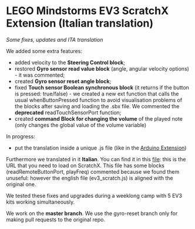 # LEGO Mindstorms EV3 ScratchX Extension (Italian translation)
*Some fixes, updates and ITA translation*

We added some extra features:
- added velocity to the **Steering Control block**;
- restored **Gyro sensor read value block** (angle, angular velocity options) - it was commented;
- created **Gyro sensor reset angle block**;
- fixed **Touch sensor Boolean synchronous block** (it returns if the button is pressed: true/false) - we created a new ext function that calls the usual whenButtonPressed function to avoid visualisation problems of the blocks after saving and loading the .sbx file. We commented the **deprecated** readTouchSensorPort function;
- created **command Block for changing the volume** of the played note (only changes the global value of the volume variable)

In progress:
- put the translation inside a unique .js file (like in the [Arduino Extension](https://github.com/khanning/scratch-arduino-extension/blob/gh-pages/arduino_extension.js))

Furthermore we translated in it **Italian**. You can find it in this [file](http://scollovati.github.io/ev3_scratch/ev3_scratch_ita.js): this is the URL that you need to load on ScratchX. This file has some blocks (readRemoteButtonPort, playFreq) commented because we found them unuseful: however the english file (ev3_scratch.js) is aligned with the original one.

We tested these fixes and upgrades during a weeklong camp with 5 EV3 kits working simultaneously.

We work on the **master branch**.
We use the gyro-reset branch only for making pull requests to the original repo.
